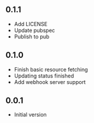 ## 0.1.1

- Add LICENSE
- Update pubspec
- Publish to pub

## 0.1.0

- Finish basic resource fetching
- Updating status finished
- Add webhook server support

## 0.0.1

- Initial version
